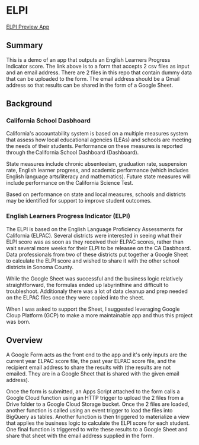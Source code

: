 # ELPI

[ELPI Preview App](https://docs.google.com/forms/d/e/1FAIpQLSeU8RO8n9iq84S5T3gZsjfxLF1nxKOEbSo8JZjI1rHHCQgXyw/viewform)

## Summary
This is a demo of an app that outputs an English Learners Progress Indicator score.  The link above is to a form that accepts 2 csv files as input and an email address.  There are 2 files in this repo that contain dummy data that can be uploaded to the form.  The email address should be a Gmail address so that results can be shared in the form of a Google Sheet.

## Background

### California School Dasbhoard

California's accountability system is based on a multiple measures system that assess how local educational agencies (LEAs) and schools are meeting the needs of their students. Performance on these measures is reported through the California School Dashboard (Dashboard). 

State measures include chronic absenteeism, graduation rate, suspension rate, English learner progress, and academic performance (which includes English language arts/literacy and mathematics). Future state measures will include performance on the California Science Test.

Based on performance on state and local measures, schools and districts may be identified for support to improve student outcomes.

### English Learners Progress Indicator (ELPI)

The ELPI is based on the English Language Proficiency Assessments for California (ELPAC). Several districts were interested in seeing what their ELPI score was as soon as they received their ELPAC scores, rather than wait several more weeks for their ELPI to be releasee on the CA Dasbhoard.  Data professionals from two of these districts put together a Google Sheet to calculate the ELPI score and wished to share it with the other school districts in Sonoma County.

While the Google Sheet was successful and the business logic relatively straightforward, the formulas ended up labyrinthine and difficult to troubleshoot.  Additionaly there was a lot of data cleanup and prep needed on the ELPAC files once they were copied into the sheet.

When I was asked to support the Sheet, I suggested leveraging Google Cloup Platform (GCP) to make a more maintainable app and thus this project was born.

## Overview

A Google Form acts as the front end to the app and it's only inputs are the current year ELPAC score file, the past year ELPAC score file, and the recipient email address to share the results with (the results are not emailed.  They are in a Google Sheet that is shared with the given email address).

Once the form is submitted, an Apps Script attached to the form calls a Google Cloud function using an HTTP trigger to upload the 2 files from a Drive folder to a Google Cloud Storage bucket. Once the 2 files are loaded, another function is called using an event trigger to load the files into BigQuery as tables.  Another function is then triggered to materialize a view that applies the business logic to calculate the ELPI score for each student.  One final function is triggered to write these results to a Google Sheet and share that sheet with the email address supplied in the form. 
